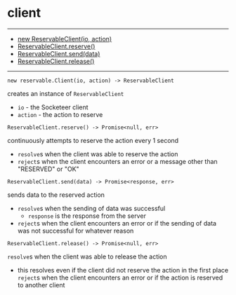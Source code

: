client
===

---

- [new ReservableClient(io, action)](#ReservableClient)
- [ReservableClient.reserve()](#ReservableClient-reserve)
- [ReservableClient.send(data)](#ReservableClient-send)
- [ReservableClient.release()](#ReservableClient-release)

---

<a name="ReservableClient"></a>
`new reservable.Client(io, action) -> ReservableClient`

creates an instance of `ReservableClient`

- `io` - the Socketeer client
- `action` - the action to reserve

<a name="ReservableClient-reserve"></a>
`ReservableClient.reserve() -> Promise<null, err>`

continuously attempts to reserve the action every 1 second

- `resolve`s when the client was able to reserve the action
- `reject`s when the client encounters an error or a message other than "RESERVED" or "OK"

<a name="ReservableClient-send"></a>
`ReservableClient.send(data) -> Promise<response, err>`

sends data to the reserved action

- `resolve`s when the sending of data was successful
  + `response` is the response from the server
- `reject`s when the client encounters an error or if the sending of data was not successful for whatever reason

<a name="ReservableClient-release"></a>
`ReservableClient.release() -> Promise<null, err>`

`resolve`s when the client was able to release the action
  - this resolves even if the client did not reserve the action in the first place
`reject`s when the client encounters an error or if the action is reserved to another client